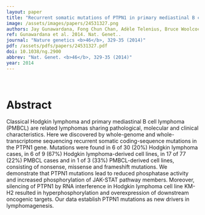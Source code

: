 ```yaml
---
layout: paper
title: "Recurrent somatic mutations of PTPN1 in primary mediastinal B cell lymphoma and Hodgkin lymphoma."
image: /assets/images/papers/24531327.png
authors: Jay Gunawardana, Fong Chun Chan, Adèle Telenius, Bruce Woolcock, Robert Kridel, King L Tan, Susana Ben-Neriah, Anja Mottok, Raymond S Lim, Merrill Boyle, Sanja Rogic, Lisa M Rimsza, Chrystelle Guiter, Karen Leroy, Philippe Gaulard, Corinne Haioun, Marco A Marra, Kerry J Savage, Joseph M Connors, Sohrab P Shah, Randy D Gascoyne, Christian Steidl
ref: Gunawardana et al. 2014. Nat. Genet..
journal: "Nature genetics <b>46</b>, 329-35 (2014)"
pdf: /assets/pdfs/papers/24531327.pdf
doi: 10.1038/ng.2900
abbrev: "Nat. Genet. <b>46</b>, 329-35 (2014)"
year: 2014
---
```


<br />
<div data-badge-popover="right" data-badge-type="donut" data-pmid="24531327" data-hide-no-mentions="true" class="altmetric-embed"></div>

# Abstract

Classical Hodgkin lymphoma and primary mediastinal B cell lymphoma (PMBCL) are related lymphomas sharing pathological, molecular and clinical characteristics. Here we discovered by whole-genome and whole-transcriptome sequencing recurrent somatic coding-sequence mutations in the PTPN1 gene. Mutations were found in 6 of 30 (20%) Hodgkin lymphoma cases, in 6 of 9 (67%) Hodgkin lymphoma-derived cell lines, in 17 of 77 (22%) PMBCL cases and in 1 of 3 (33%) PMBCL-derived cell lines, consisting of nonsense, missense and frameshift mutations. We demonstrate that PTPN1 mutations lead to reduced phosphatase activity and increased phosphorylation of JAK-STAT pathway members. Moreover, silencing of PTPN1 by RNA interference in Hodgkin lymphoma cell line KM-H2 resulted in hyperphosphorylation and overexpression of downstream oncogenic targets. Our data establish PTPN1 mutations as new drivers in lymphomagenesis.

